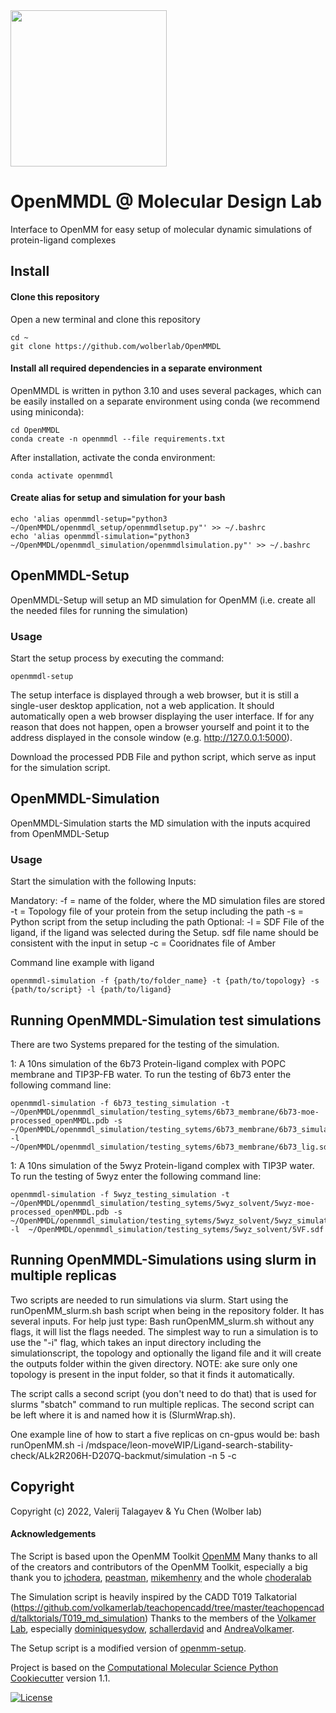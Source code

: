 <img src="https://github.com/pacificore/OpenMMDL/blob/main/openmmdl_setup/static/OpenMMDL_logo.svg" height="250">


# OpenMMDL @ Molecular Design Lab

Interface to OpenMM for easy setup of molecular dynamic simulations of
protein-ligand complexes

## Install

#### Clone this repository

Open a new terminal and clone this repository

    cd ~
    git clone https://github.com/wolberlab/OpenMMDL

#### Install all required dependencies in a separate environment

OpenMMDL is written in python 3.10 and uses several packages, which can
be easily installed on a separate environment using conda (we recommend
using miniconda):

    cd OpenMMDL
    conda create -n openmmdl --file requirements.txt

After installation, activate the conda environment:

    conda activate openmmdl

#### Create alias for setup and simulation for your bash

    echo 'alias openmmdl-setup="python3 ~/OpenMMDL/openmmdl_setup/openmmdlsetup.py"' >> ~/.bashrc
    echo 'alias openmmdl-simulation="python3 ~/OpenMMDL/openmmdl_simulation/openmmdlsimulation.py"' >> ~/.bashrc

## OpenMMDL-Setup

OpenMMDL-Setup will setup an MD simulation for OpenMM (i.e. create all
the needed files for running the simulation)

### Usage

Start the setup process by executing the command:

    openmmdl-setup

The setup interface is displayed through a web browser, but it is still
a single-user desktop application, not a web application. It should
automatically open a web browser displaying the user interface. If for
any reason that does not happen, open a browser yourself and point it to
the address displayed in the console window (e.g. http://127.0.0.1:5000).

Download the processed PDB File and python script, which serve as input
for the simulation script.

## OpenMMDL-Simulation

OpenMMDL-Simulation starts the MD simulation with the inputs acquired
from OpenMMDL-Setup

### Usage

Start the simulation with the following Inputs:

Mandatory:
-f = name of the folder, where the MD simulation files are stored
-t = Topology file of your protein from the setup including the path
-s = Python script from the setup including the path
Optional:
-l = SDF File of the ligand, if the ligand was selected during the
Setup. sdf file name should be consistent with the input in setup
-c = Cooridnates file of Amber


Command line example with ligand

    openmmdl-simulation -f {path/to/folder_name} -t {path/to/topology} -s {path/to/script} -l {path/to/ligand}

## Running OpenMMDL-Simulation test simulations

There are two Systems prepared for the testing of the simulation.

 1: A 10ns simulation of the 6b73 Protein-ligand complex with POPC membrane and TIP3P-FB water. To run the testing of 6b73 enter the following command line:

    openmmdl-simulation -f 6b73_testing_simulation -t ~/OpenMMDL/openmmdl_simulation/testing_sytems/6b73_membrane/6b73-moe-processed_openMMDL.pdb -s ~/OpenMMDL/openmmdl_simulation/testing_sytems/6b73_membrane/6b73_simulation.py -l  ~/OpenMMDL/openmmdl_simulation/testing_sytems/6b73_membrane/6b73_lig.sdf

 1: A 10ns simulation of the 5wyz Protein-ligand complex with TIP3P water. To run the testing of 5wyz enter the following command line:

    openmmdl-simulation -f 5wyz_testing_simulation -t ~/OpenMMDL/openmmdl_simulation/testing_sytems/5wyz_solvent/5wyz-moe-processed_openMMDL.pdb -s ~/OpenMMDL/openmmdl_simulation/testing_sytems/5wyz_solvent/5wyz_simulation.py -l  ~/OpenMMDL/openmmdl_simulation/testing_sytems/5wyz_solvent/5VF.sdf

## Running OpenMMDL-Simulations using slurm in multiple replicas

Two scripts are needed to run simulations via slurm. Start using the runOpenMM_slurm.sh bash script when being in the repository folder. It has several inputs. For help just type: 
    Bash runOpenMM_slurm.sh
without any flags, it will list the flags needed. The simplest way to run a simulation is to use the "-i" flag, which takes an input directory including the simulationscript, the topology and optionally the ligand file and it will create the outputs folder within the given directory. NOTE: ake sure only one topology is present in the input folder, so that it finds it automatically.

The script calls a second script (you don't need to do that) that is used for slurms "sbatch" command to run multiple replicas. The second script can be left where it is and named how it is (SlurmWrap.sh). 

One example line of how to start a five replicas on cn-gpus would be: 
    bash runOpenMM.sh -i /mdspace/leon-moveWIP/Ligand-search-stability-check/ALk2R206H-D207Q-backmut/simulation -n 5 -c

## Copyright
Copyright (c) 2022, Valerij Talagayev & Yu Chen (Wolber lab)

#### Acknowledgements

The Script is based upon the OpenMM Toolkit [OpenMM](https://github.com/openmm)
Many thanks to all of the creators and contributors of the OpenMM Toolkit, especially a big thank you to [jchodera](https://github.com/jchodera), [peastman](https://github.com/peastman), [mikemhenry](https://github.com/mikemhenry) and the whole [choderalab](https://github.com/choderalab) 

The Simulation script is heavily inspired by the CADD T019 Talkatorial
(https://github.com/volkamerlab/teachopencadd/tree/master/teachopencadd/talktorials/T019_md_simulation)
Thanks to the members of the [Volkamer Lab](https://volkamerlab.org/),
especially [dominiquesydow](https://github.com/dominiquesydow/), [schallerdavid](https://github.com/schallerdavid) and [AndreaVolkamer](https://github.com/andreavolkamer).

The Setup script is a modified version of [openmm-setup](https://github.com/openmm/openmm-setup).
 
Project is based on the 
[Computational Molecular Science Python Cookiecutter](https://github.com/molssi/cookiecutter-cms) version 1.1.


[![License](https://img.shields.io/badge/License-MIT-blue.svg)](https://opensource.org/licenses/MIT)
